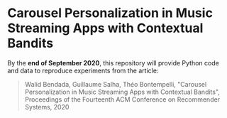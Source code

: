 # Carousel Personalization in Music Streaming Apps with Contextual Bandits

By the **end of September 2020**, this repository will provide Python code and data to reproduce experiments from the article:

> Walid Bendada, Guillaume Salha, Théo Bontempelli, "Carousel Personalization in Music Streaming Apps with Contextual Bandits", Proceedings of the Fourteenth ACM Conference on Recommender Systems, 2020
